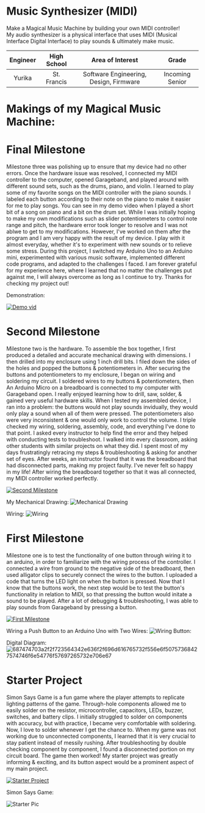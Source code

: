 ﻿# Music Synthesizer (MIDI) 
Make a Magical Music Machine by building your own MIDI controller!                                                   
My audio synthesizer is a physical interface that uses MIDI (Musical Interface Digital Interface) to play sounds & ultimately make music.  


| **Engineer** | **High School** | **Area of Interest** | **Grade** |
|:--:|:--:|:--:|:--:|
| Yurika | St. Francis | Software Engineering, Design, Firmware | Incoming Senior
 
# Makings of my Magical Music Machine:

# Final Milestone
Milestone three was polishing up to ensure that my device had no other errors. Once the hardware issue was resolved, I connected my MIDI controller to the computer, opened Garageband, and played around with different sound sets, such as the drums, piano, and violin. I learned to play some of my favorite songs on the MIDI controller with the piano sounds. I labeled each button according to their note on the piano to make it easier for me to play songs. You can see in my demo video when I played a short bit of a song on piano and a bit on the drum set. While I was initially hoping to make my own modifications such as slider potentiometers to control note range and pitch, the hardware error took longer to resolve and I was not ablwe to get to my modifications. However, I've worked on them after the program and I am very happy with the result of my device. I play with it almost everyday, whether it's to experiment with new sounds or to relieve some stress. During this project, I switched my Arduino Uno to an Arduino mini, experimented with various music software, implemented different code programs, and adapted to the challenges I faced. I am forever grateful for my experience here, where I learned that no matter the challenges put against me, I will always overcome as long as I continue to try. Thanks for checking my project out!  

Demonstration: 

[![Demo vid](https://lh3.googleusercontent.com/1UbYTN6cB_gxtPxWrGS-WsBG52upLTd9Lrmp5ra5GNT8u1Uo_lfAELGf0kc3LzjtltbqkbNEnE2CWkBnEotxDGB5Dlvpiw-9Z-XqY_eVcmnk2Xafw4L8eam2259iTdhHaVRBORCzuQIIddgW3Aw16WHYu6DPq-WdEwq5jDfF9eoeDvGceN-7GDXmjhLiuU9zdlGaSqVKAfz2X0Jsh2N9PAoF4AKhg-cPSGbfqdPfBvPh1_pXydNBFhLcO4_mMNNezjQ0Bnm0Bll7mE2T6M14SnvNETq6gFZKezlnypLeaoKvZLisI4NEttgSzsGeN1pwg31LoZ4J_XtqflkKbRS3nBtpljmEfGkoZzEJLplJrNtDKs2JJPtB8E3K2ALhOVdElvAQUQyeCilqQZueHjCNCgmVENcKGAnEM2zxqvp9oocGe6vxkHFcOq-ZsNJ7alovQi6KcDVOLGeNTlNWdQfCPRcPCf19QhWo6SKOtN8qXDMw8CCp30ipdSnuET2R3rBPwmnK9mWjNrq-eY_6sb8iouIUIaxHG3lKv8CWf-9RMooNyTHiR2CG3QFNkOIhMkJ8RbdaAO6K2KDWHtSW_wctmdQZcEAmJ4po7iWK82NcT_zJq-WR1p9Opi7mPT7_OkBEokN2z7QDaaLpKYv6RFzu4iMqjme5ailceNf_V7foSKf29r2TSpyCDG1pMADfcQriCE4ycik1OoBY-inZ96m6MxR1MRHirqPlFdj2sw302UvOpmOm_gsN0SuyMvmDlk8V-WYhQI32977eAg6KnVOcxUINkeb0AMoQoQEb_bC5MiXgt4xELSQVzxWKX9TfXG6C49dbiVrKyIZAQCha5N7Ooyj5RC8MCiUKckDUWk6_Ux1VDpHf2ra6Pp2hmrbX9cKldYyWhpWde1_faUlHmirNluyym6JtkdzbKOlvX_NkDra9UGETsRS7AHLXiINjV6ZEquzzOb7aH3Hg=w2876-h1498-no?authuser=0)](https://www.youtube.com/watch?v=pfR2WAOIaJk)

  
# Second Milestone
Milestone two is the hardware. To assemble the box together, I first produced a detailed and accurate mechanical drawing with dimensions. I then drilled into my enclosure using 1 inch drill bits. I filed down the sides of the holes and popped the buttons & potentiometers in. After securing the buttons and potentiometers to my enclosure, I began on wiring and soldering my circuit. I soldered wires to my buttons & potentiometers, then An Arduino Micro on a breadboard is connected to my computer with Garageband open. I really enjoyed learning how to drill, saw, solder, & gained very useful hardware skills. When I tested my assembled device, I ran into a problem: the buttons would not play sounds invidually, they would only play a sound when all of them were pressed. The potentiometers also were very inconsistent & one would only work to control the volume. I triple checked my wiring, soldering, assembly, code, and everything I've done to that point. I asked every instructor to help find the error and they helped with conducting tests to troubleshoot. I walked into every classroom, asking other students with similar projects on what they did. I spent most of my days frustratingly retracing my steps & troubleshooting & asking for another set of eyes. After weeks, an instructor found that it was the breadboard that had disconnected parts, making my project faulty. I've never felt so happy in my life! After wiring the breadboard together so that it was all connected, my MIDI controller worked perfectly.

[![Second Milestone](https://user-images.githubusercontent.com/69131491/180633882-a8a135a4-8112-457b-ac65-dacbc2dddfa6.jpg)](https://www.youtube.com/watch?v=wraI4bNwx1E)

My Mechanical Drawing:
![Mechanical Drawing](https://user-images.githubusercontent.com/69131491/180633210-ef3e3082-fb48-4936-a99d-cdc1ec0d082f.jpg)

Wiring:
![Wiring](https://lh3.googleusercontent.com/Cm3CYcPJJH5eBncKfLcWSFmRAWCKHxQsvHOj_G0ybGCMHY6NWpt13x9D0FDB2h92pTOiC7uLcfuPly2wadRq12kj104LBNCIoWMuaz96Zt_KB_jt866BKsgzjOfPA-k8xQctod_pQkH4OY4uzV7EIGFE-K_UYBT0o2Z36ydzPpyQRHZYjPINjYFBNyjO_Q3LMPnoOCJSuJOtJjMLs_-7D_C8rrl7qRxwR8evynty2mU3JyTy5EWGiGQ4TJ8O4E_4vSdTpe8UoF4Per72T9nFGbWSQBBSfy5eYEtvadOah6OQbSZSb4mrBeJyUlQTCY106kjiEU83DmH47GTnFA2qOjP6R3dJiAtqfFPR0OZtFg7uARAVeV8sLS3lV1l20QTqlMtoRZd8PrVZJm7fZpW21KmuWFXtsEwM3IWKgIpWv8a5R-VMOljN6kAUm_SxKB223hP0QSCR4_joyFeyr-SOy9YAn4AOBiX0PR_W7gkfV1UaPAusgASPGuJ8pV52Ss0T86daUD91KvJdUezWywF0NCmTngDSqHMzAdMM4rwvAjom0GLo32JfLKm4G3kPcFgOWb-C85zMCaJXcF5_sWOifO3c0Wy4kqIT9r5RG-HM7g12AiBVzKJXpthsFlOMB-w1iCpZPORoCenB0X-slfS500oJQH2FNnvUaY0pyGQT5EY2qoykapqt7o3fxjvAiSO0xP7jjNieV83U9W1b1X0HB312GUepqatpJFngFWubZO8jAPAb2-1UHq4EowULRLlU4bv4ooehUfqUMsByMM_yZnBxe_caCMJP1F7_OF1a5rWRqpWZw8DZrWf2LGX1yVH_JQIea7bUhHrE_t5pLqCPnypDsXKzfx9Feg4XCUti5oSRNtgMwgmf_6ROMDWKMk45EYOcra6935C_7m8qDQR_D4NrtoAISsIj3VSqFL_MhF5JjuurJPrTwcqk3DliwN9y6pgP25OusMQ97w=w1882-h1532-no?authuser=1)

# First Milestone 
Milestone one is to test the functionality of one button through wiring it to an arduino, in order to familiarize with the wiring process of the controller. I connected a wire from ground to the negative side of the breadboard, then used alligator clips to securely connect the wires to the button. I uploaded a code that turns the LED light on when the button is pressed. Now that I know that the buttons work, the next step would be to test the button's functionality in relation to MIDI, so that pressing the button would initate a sound to be played. After a lot of debugging & troubleshooting, I was able to play sounds from Garageband by pressing a button.  

[![First Milestone](https://user-images.githubusercontent.com/69131491/180633779-b83eaee0-87b1-463a-92c9-b7f53a7159a7.jpg)](https://www.youtube.com/watch?v=xcev04r7U3c)

Wiring a Push Button to an Arduino Uno with Two Wires:
![Wiring Button:](https://lh3.googleusercontent.com/vILPb5CYdGHte2COemTp2D_6qcOVAJfbL67xQJ3DgiRc11Ee9EayLIQXg1OWZqswSIKCYc40kBLEuNSdA7Jcx6y6k92kTd2BBm_1f_ssa4LKfFR1YWSMzJLht4aulQzSxd58tl84gWvSYu1ohO_nNtCFAVx0Rq4qqjCX52AoF9b9-ABHXXvjQfyZu-Oh8NDBvKzMM7v3zyaOrcQMo7IgZeuLcvHJFBxZfA7SBQ0dPpUasEYYkECF24Ck--vcME09xQS2rtj56Lo6Bf2vyD-JuIyvQpk9Y8pt6TUR5f8Rwi9VbQWPWQebGLQTf96iCmv8QuvRWmx0huQC3l7pFKpZjev5eLqV4wk7EG5GCjHWvmsjYjFio9HO-_m_eka2MQeEB3o9ioSCaSTCTUyuBFi9Sg14a5rO5MCPfzobH0dWUPzfjYr1oKUeWkgt1Bqn6TRjz330PqljDoLqdBYKNuhsG1X_11Q9veS-o2ubdpenNfEv1SkUvyQvBfG78gH9amxHc0qDWjjQ-i1MAQu5Ggh--qi-i3CDKWxyMSNGEbNp89vBSwABPviG3zyfcu6axF2zsMGiNo7zJ6ObZ5AIR5Suoh20uBhf7-_xHVmUMNdn_bCtBEbUNbBP5nWMFh3nMJD6o9pc2d45QeSYvF_rqwrP86U0KCB_-ao4A3Jrqw2sWNZ63wICrYD-Er5wkDPasVYeiH1D_HNPeLPmz446vAdtQl8GICavDlORHSXJZG89yjcQQoCwn_8uGU7WlQuxmvdtXSXJ07ovR_9dbuybFj3R9K1Ahctdn49cWflhf7acCnufaRiN8wZ1tvF9mLW9XxzKDk6Vug1MqGOlULmieBvGV6fdbb_vlpWGacEc7FNC2_ohI2UPySSnGR6E9-y-rLhs8e2Jd70OjGyeaSMF5PQYwMObYLaxUbXPYI1Ia1Hy66DKMRc4hinDcpvAjboXMeA6cFmG-tMVfFCkIA=w2784-h1379-no?authuser=1)


Digital Diagram:
![687474703a2f2f723564342e636f2f696d616765732f556e6f50757368427574746f6e54776f57697265732e706e67](https://user-images.githubusercontent.com/107583678/176976764-577f580a-b063-4661-919e-fb15f3a44748.png)


# Starter Project
Simon Says Game is a fun game where the player attempts to replicate lighting patterns of the game. Through-hole components allowed me to easily solder on the resistor, microcontroller, capacitors, LEDs, buzzer, switches, and battery clips. I initially struggled to solder on components with accuracy, but with practice, I became very comfortable with soldering. Now, I love to solder whenever I get the chance to. When my game was not working due to unconnected components, I learned that it is very crucial to stay patient instead of messily rushing. After troubleshooting by double checking component by component, I found a disconnected portion on my circuit board. The game then worked! My starter project was greatly informing & exciting, and its button aspect would be a prominent aspect of my main project.  


[![Starter Project](https://lh3.googleusercontent.com/uMjgroLEzz1-oRyDd5tfvssDqr7ZZ0UUlD7hngw1F9HkKccLJGNlje_usi1KS77vND3sCWKqG2nF_PMnfy07iah38ZhYhmu0x3OtYZfEqsB391-fA6cQ2iA7aHUHRO3M7g552N1i1lwlHBlgJICb_YfnMDEx8h9MSa8e180zUEt-1coHf3EpxEXMZtkad8sRxIZKwFDbG-zEAkyeM_FT0obqNizCv_jFspzKOSsYagz-EbDUrtv6_IDcE12IuO5W4i7QanlRex3mJDmj8L0sam5oeEvbBHs6uDTQbpvaEu_cl4KA0x9azXGnvgyZ2AuFLH2P55WPdkUBiR8nQpdO1UlLOO8s98XHY4vzIK3plRCy-X0Ga4lShpJNY3js_VzrhLWhktPBXK3Fp8N0tC8G1x7UCDbsQeSjisFloQA7EqKkxuYsPy9K-dJ3FN9ICA9HbL_QDLea_fifonTJzW9E_CS_ycNDZnJ2LWcjQioVwluF2wMDFLtuaU55VgZWAMEgvUFJAUYh1u9E4cvGLqWd_qeMQzs61mQAm3BV521QN19HdHB6TKy11d4pV94XqY6hXkURcsv3eomhjZwffuednwiVPmh9z-myBbDsQyFwaKQO8mFIGHfnmReYFXnUAo16xBf3SFpuROXz2ENlUIpInC55YNQ6b4WmqiZN1vWsRdrboG4WlD5FRCRChXueLlFIZ3EFlFN7bkHeCRzt8h5eATbrOjC6YsPftIKvHU7bZ38A4oDv5yvyI_LXv6Zdfj_acggF16g8JCbmvQC76AippMA94E5PH_tR_okq0x800VFlzl7VsimKpwzlzUeW61M5wpcMCPEj83D53Z9sJtjH7b742dg2wEfgXtGbBVt-UIpuSQNMz_Nl7xKnKDGkfwRKp0aimW7u3em1Lpnc3RbAo6AcsTEfytSgb6_QIx2bJ_FZKXrO_OoBNEzwUgVqfds685TBOz59vLYJ2A=w1280-h720-no?authuser=1)](https://www.youtube.com/watch?v=hb178l7bCHs)

Simon Says Game:

![Starter Pic](https://cdn.sparkfun.com//assets/parts/5/1/5/0/SparkFun_Simon_Says_-_Through-Hole_Soldering_Kit-03.jpg)


